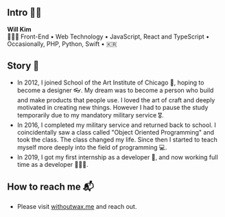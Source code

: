 ## Intro 👋🏼

**Will Kim**  
👨🏻‍💻 Front-End • Web Technology • JavaScript, React and TypeScript • Occasionally, PHP, Python, Swift • 🇰🇷

## Story 💬

- In 2012, I joined School of the Art Institute of Chicago 🎨, hoping to become a designer 👓. My dream was to become a person who build and make products that people use. I loved the art of craft and deeply motivated in creating new things. However I had to pause the study temporarily due to my mandatory military service 🎖.  
- In 2016, I completed my military service and returned back to school. I coincidentally saw a class called "Object Oriented Programming" and took the class. The class changed my life. Since then I started to teach myself more deeply into the field of programming 💻.  
- In 2019, I got my first internship as a developer 🎉, and now working full time as a developer 👨🏻‍💻.

## How to reach me 📬

- Please visit [withoutwax.me](https://withoutwax.me/contact) and reach out.

<!--
## Inspiration 💡

I'm deeply inspired by these people. I owe them so much 🙏🏼.

- [Andrew Kim](https://www.instagram.com/mnmllymnml/?hl=en)
- [Jongmin Kim](https://blog.cmiscm.com/)
- [Sindre Sorhus](https://sindresorhus.com/)
-->

<!--
**withoutwax/withoutwax** is a ✨ _special_ ✨ repository because its `README.md` (this file) appears on your GitHub profile.

Here are some ideas to get you started:

- 🔭 I’m currently working on ...
- 🌱 I’m currently learning ...
- 👯 I’m looking to collaborate on ...
- 🤔 I’m looking for help with ...
- 💬 Ask me about ...
- 📫 How to reach me: ...
- 😄 Pronouns: ...
- ⚡ Fun fact: ...
-->
